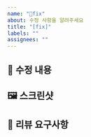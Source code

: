 ```yaml
---
name: "🐞fix"
about: 수정 사항을 알려주세요
title: "[fix]"
labels: ""
assignees: ""
---
```


## 🐞 수정 내용

## 🖼️ 스크린샷

## 💬 리뷰 요구사항
